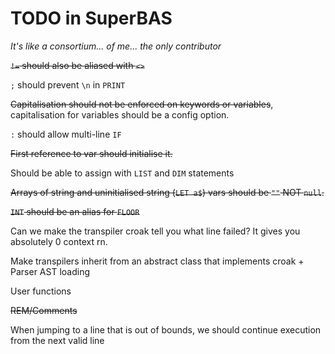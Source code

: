 # TODO in SuperBAS

*It's like a consortium... of me... the only contributor*

~~`!=` should also be aliased with `<>`~~

`;` should prevent `\n` in `PRINT`

~~Capitalisation should not be enforced on keywords or variables~~, capitalisation for variables should be a config option.

`:` should allow multi-line `IF`

~~First reference to var should initialise it.~~

Should be able to assign with `LIST` and `DIM` statements

~~Arrays of string and uninitialised string (`LET a$`) vars should be `""` NOT `null`.~~

~~`INT` should be an alias for `FLOOR`~~

Can we make the transpiler croak tell you what line failed? It gives you absolutely 0 context rn.

Make transpilers inherit from an abstract class that implements croak + Parser AST loading

User functions

~~REM/Comments~~

When jumping to a line that is out of bounds, we should continue execution from the next valid line
